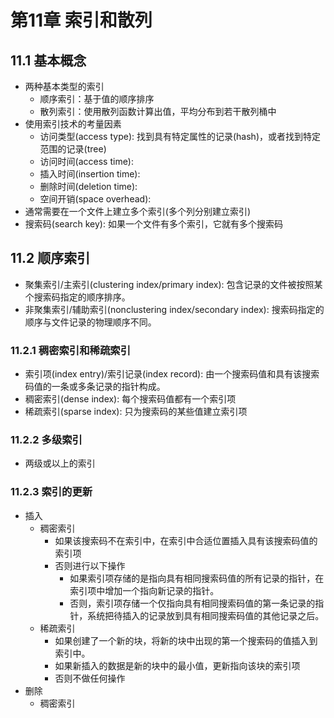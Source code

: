 # 第11章 索引和散列
## 11.1 基本概念
* 两种基本类型的索引
  * 顺序索引：基于值的顺序排序
  * 散列索引：使用散列函数计算出值，平均分布到若干散列桶中
* 使用索引技术的考量因素
  * 访问类型(access type): 找到具有特定属性的记录(hash)，或者找到特定范围的记录(tree)
  * 访问时间(access time): 
  * 插入时间(insertion time):
  * 删除时间(deletion time):
  * 空间开销(space overhead):
* 通常需要在一个文件上建立多个索引(多个列分别建立索引)
* 搜索码(search key): 如果一个文件有多个索引，它就有多个搜索码

## 11.2 顺序索引
* 聚集索引/主索引(clustering index/primary index): 包含记录的文件被按照某个搜索码指定的顺序排序。
* 非聚集索引/辅助索引(nonclustering index/secondary index): 搜索码指定的顺序与文件记录的物理顺序不同。

### 11.2.1 稠密索引和稀疏索引
* 索引项(index entry)/索引记录(index record): 由一个搜索码值和具有该搜索码值的一条或多条记录的指针构成。
* 稠密索引(dense index): 每个搜索码值都有一个索引项
* 稀疏索引(sparse index): 只为搜索码的某些值建立索引项

### 11.2.2 多级索引
* 两级或以上的索引

### 11.2.3 索引的更新
* 插入
  * 稠密索引
    * 如果该搜索码不在索引中，在索引中合适位置插入具有该搜索码值的索引项
    * 否则进行以下操作
      * 如果索引项存储的是指向具有相同搜索码值的所有记录的指针，在索引项中增加一个指向新记录的指针。
      * 否则，索引项存储一个仅指向具有相同搜索码值的第一条记录的指针，系统把待插入的记录放到具有相同搜索码值的其他记录之后。
  * 稀疏索引
    * 如果创建了一个新的块，将新的块中出现的第一个搜索码的值插入到索引中。
    * 如果新插入的数据是新的块中的最小值，更新指向该块的索引项
    * 否则不做任何操作
* 删除
  * 稠密索引